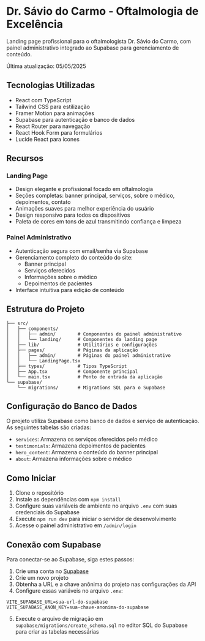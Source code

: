 # Dr. Sávio do Carmo - Oftalmologia de Excelência

Landing page profissional para o oftalmologista Dr. Sávio do Carmo, com painel administrativo integrado ao Supabase para gerenciamento de conteúdo.

Última atualização: 05/05/2025

## Tecnologias Utilizadas

- React com TypeScript
- Tailwind CSS para estilização
- Framer Motion para animações
- Supabase para autenticação e banco de dados
- React Router para navegação
- React Hook Form para formulários
- Lucide React para ícones

## Recursos

### Landing Page
- Design elegante e profissional focado em oftalmologia
- Seções completas: banner principal, serviços, sobre o médico, depoimentos, contato
- Animações suaves para melhor experiência do usuário
- Design responsivo para todos os dispositivos
- Paleta de cores em tons de azul transmitindo confiança e limpeza

### Painel Administrativo
- Autenticação segura com email/senha via Supabase
- Gerenciamento completo do conteúdo do site:
  - Banner principal
  - Serviços oferecidos
  - Informações sobre o médico
  - Depoimentos de pacientes
- Interface intuitiva para edição de conteúdo

## Estrutura do Projeto

```
├── src/
│   ├── components/
│   │   ├── admin/        # Componentes do painel administrativo
│   │   └── landing/      # Componentes da landing page
│   ├── lib/              # Utilitários e configurações
│   ├── pages/            # Páginas da aplicação
│   │   ├── admin/        # Páginas do painel administrativo
│   │   └── LandingPage.tsx
│   ├── types/            # Tipos TypeScript
│   ├── App.tsx           # Componente principal
│   └── main.tsx          # Ponto de entrada da aplicação
└── supabase/
    └── migrations/       # Migrations SQL para o Supabase
```

## Configuração do Banco de Dados

O projeto utiliza Supabase como banco de dados e serviço de autenticação. As seguintes tabelas são criadas:

- `services`: Armazena os serviços oferecidos pelo médico
- `testimonials`: Armazena depoimentos de pacientes
- `hero_content`: Armazena o conteúdo do banner principal
- `about`: Armazena informações sobre o médico

## Como Iniciar

1. Clone o repositório
2. Instale as dependências com `npm install`
3. Configure suas variáveis de ambiente no arquivo `.env` com suas credenciais do Supabase
4. Execute `npm run dev` para iniciar o servidor de desenvolvimento
5. Acesse o painel administrativo em `/admin/login`

## Conexão com Supabase

Para conectar-se ao Supabase, siga estes passos:

1. Crie uma conta no [Supabase](https://supabase.io)
2. Crie um novo projeto
3. Obtenha a URL e a chave anônima do projeto nas configurações da API
4. Configure essas variáveis no arquivo `.env`:

```
VITE_SUPABASE_URL=sua-url-do-supabase
VITE_SUPABASE_ANON_KEY=sua-chave-anonima-do-supabase
```

5. Execute o arquivo de migração em `supabase/migrations/create_schema.sql` no editor SQL do Supabase para criar as tabelas necessárias